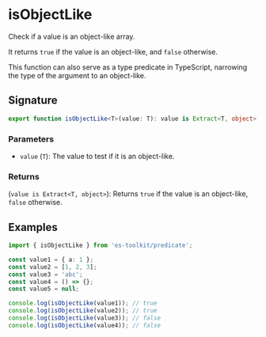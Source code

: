 # isObjectLike

Check if a value is an object-like array.

It returns `true` if the value is an object-like, and `false` otherwise.

This function can also serve as a type predicate in TypeScript, narrowing the type of the argument to an object-like.

## Signature

```typescript
export function isObjectLike<T>(value: T): value is Extract<T, object>;
```

### Parameters

- `value` (`T`): The value to test if it is an object-like.

### Returns

(`value is Extract<T, object>`): Returns `true` if the value is an object-like, `false` otherwise.

## Examples

```typescript
import { isObjectLike } from 'es-toolkit/predicate';

const value1 = { a: 1 };
const value2 = [1, 2, 3];
const value3 = 'abc';
const value4 = () => {};
const value5 = null;

console.log(isObjectLike(value1)); // true
console.log(isObjectLike(value2)); // true
console.log(isObjectLike(value3)); // false
console.log(isObjectLike(value4)); // false
```
